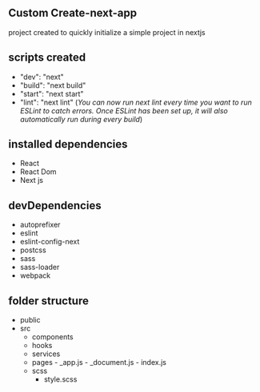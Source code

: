 ## Custom Create-next-app

project created to quickly initialize a simple project in nextjs

## scripts created

- "dev": "next"
- "build": "next build"
- "start": "next start"
- "lint": "next lint" (*You can now run next lint every time you want to run ESLint to catch errors. Once ESLint has been set up, it will also automatically run during every build*)

## installed dependencies

- React
- React Dom
- Next js

## devDependencies

- autoprefixer
- eslint
- eslint-config-next
- postcss
- sass
- sass-loader
- webpack

## folder structure

- public
- src
     - components
     - hooks
     - services
     - pages
           -  _app.js
           -  _document.js
           -  index.js
     - scss
          - style.scss

    